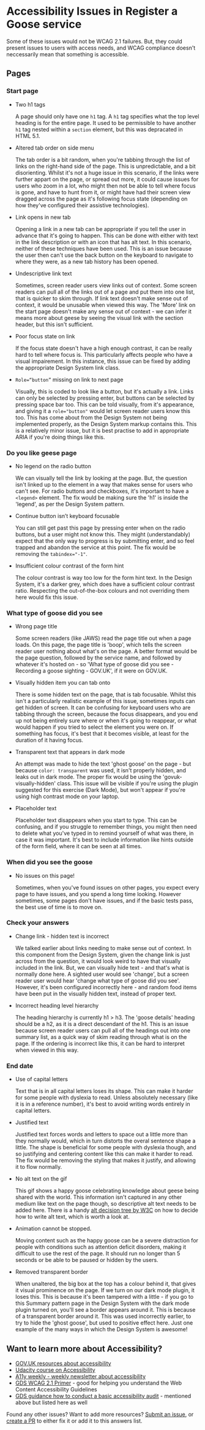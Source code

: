 # Accessibility Issues in Register a Goose service

Some of these issues would not be WCAG 2.1 failures. But, they could present issues to users with access needs, and WCAG compliance doesn't neccessarily mean that something is accessible.

## Pages
### Start page

- Two h1 tags

  A page should only have one `h1` tag. A `h1` tag specifies what the top level heading is for the entire page. It used to be permissible to have another `h1` tag nested within a `section` element, but this was depracated in HTML 5.1.

- Altered tab order on side menu

  The tab order is a bit random, when you're tabbing through the list of links on the right-hand side of the page. This is unpredictable, and a bit disorienting. Whilst it's not a huge issue in this scenario, if the links were further appart on the page, or spread out more, it could cause issues for users who zoom in a lot, who might then not be able to tell where focus is gone, and have to hunt from it, or might have had their screen view dragged across the page as it's following focus state (depending on how they've configured their assistive technologies).

- Link opens in new tab

  Opening a link in a new tab can be appropriate if you tell the user in advance that it's going to happen. This can be done with either with text in the link description or with an icon that has alt text. In this scenario, neither of these techniques have been used. This is an issue because the user then can't use the back button on the keyboard to navigate to where they were, as a new tab history has been opened.

- Undescriptive link text

  Sometimes, screen reader users view links out of context. Some screen readers can pull all of the links out of a page and put them into one list, that is quicker to skim through. If link text doesn't make sense out of context, it would be unusable when viewed this way. The 'More' link on the start page doesn't make any sense out of context - we can infer it means more about geese by seeing the visual link with the section header, but this isn't sufficient.

- Poor focus state on link

  If the focus state doesn't have a high enough contrast, it can be really hard to tell where focus is. This particularly affects people who have a visual impairement. In this instance, this issue can be fixed by adding the appropriate Design System link class.

- `Role=“button”` missing on link to next page

  Visually, this is coded to look like a button, but it's actually a link. Links can only be selected by pressing enter, but buttons can be selected by pressing space bar too. This can be told visually, from it's appearance, and giving it a `role="button"` would let screen reader users know this too. This has come about from the Design System not being implemented properly, as the Design System markup contains this. This is a relatively minor issue, but it is best practise to add in appropriate ARIA if you're doing things like this.

### Do you like geese page
- No legend on the radio button

  We can visually tell the link by looking at the page. But, the question isn't linked up to the element in a way that makes sense for users who can't see. For radio buttons and checkboxes, it's important to have a `<legend>` element. The fix would be making sure the 'h1' is inside the 'legend', as per the Design System pattern.

- Continue button isn’t keyboard focusable

  You can still get past this page by pressing enter when on the radio buttons, but a user might not know this. They might (understandably) expect that the only way to progress is by submitting enter, and so feel trapped and abandon the service at this point. The fix would be removing the `tabindex="-1"`.

- Insufficient colour contrast of the form hint

  The colour contrast is way too low for the form hint text. In the Design System, it's a darker grey, which does have a sufficient colour contrast ratio. Respecting the out-of-the-box colours and not overriding them here would fix this issue.

### What type of goose did you see
- Wrong page title

  Some screen readers (like JAWS) read the page title out when a page loads. On this page, the page title is 'boop', which tells the screen reader user nothing about what's on the page. A better format would be the page question, followed by the service name, and followed by whatever it's hosted on - so 'What type of goose did you see - Recording a goose sighting - GOV.UK', if it were on GOV.UK.

- Visually hidden item you can tab onto

  There is some hidden text on the page, that is tab focusable. Whilst this isn't a particularly realistic example of this issue, sometimes inputs can get hidden of screen. It can be confusing for keyboard users who are tabbing through the screen, because the focus disappears, and you end up not being entirely sure where or when it's going to reappear, or what would happen if you tried to select the element you were on. If something has focus, it's best that it becomes visible, at least for the duration of it having focus.

- Transparent text that appears in dark mode

  An attempt was made to hide the text 'ghost goose' on the page - but because `color: transparent` was used, it isn't properly hidden, and leaks out in dark mode. The proper fix would be using the 'govuk-visually-hidden' class. This issue will be visible if you're using the plugin suggested for this exercise (Dark Mode), but won't appear if you're using high contrast mode on your laptop.

- Placeholder text

  Placeholder text disappears when you start to type. This can be confusing, and if you struggle to remember things, you might then need to delete what you've typed in to remind yourself of what was there, in case it was important. It's best to include information like hints outside of the form field, where it can be seen at all times.

### When did you see the goose
- No issues on this page!

  Sometimes, when you've found issues on other pages, you expect every page to have issues, and you spend a long time looking. However sometimes, some pages don't have issues, and if the basic tests pass, the best use of time is to move on.

### Check your answers
- Change link - hidden text is incorrect

  We talked earlier about links needing to make sense out of context. In this component from the Design System, given the change link is just across from the question, it would look weird to have that visually included in the link. But, we can visually hide text - and that's what is normally done here. A sighted user would see 'change', but a screen reader user would hear 'change what type of goose did you see'. However, it's been configured incorrectly here - and random food items have been put in the visually hidden text, instead of proper text.

- Incorrect heading level hierarchy

  The heading hierarchy is currently h1 > h3. The 'goose details' heading should be a h2, as it is a direct descendant of the h1. This is an issue because screen reader users can pull all of the headings out into one summary list, as a quick way of skim reading through what is on the page. If the ordering is incorrect like this, it can be hard to interpret when viewed in this way.


### End date
- Use of capital letters

  Text that is in all capital letters loses its shape. This can make it harder for some people with dyslexia to read. Unless absolutely necessary (like it is in a reference number), it's best to avoid writing words entirely in capital letters.

- Justified text

  Justified text forces words and letters to space out a little more than they normally would, which in turn distorts the overal sentence shape a little. The shape is beneficial for some people with dyslexia though, and so justifying and centering content like this can make it harder to read. The fix would be removing the styling that makes it justify, and allowing it to flow normally.

- No alt text on the gif

  This gif shows a happy goose celebrating knowledge about geese being shared with the world. This information isn't captured in any other medium like text on the page though, so descriptive alt text needs to be added here. There is a handy [alt decision tree by W3C](https://www.w3.org/WAI/tutorials/images/decision-tree/) on how to decide how to write alt text, which is worth a look at.

- Animation cannot be stopped.

  Moving content such as the happy goose can be a severe distraction for people with conditions such as attention deficit disorders, making it difficult to use the rest of the page. It should run no longer than 5 seconds or be able to be paused or hidden by the users.

- Removed transparent border

  When unaltered, the big box at the top has a colour behind it, that gives it visual prominence on the page. If we turn on our dark mode plugin, it loses this. This is because it's been tampered with a little - if you go to this Summary pattern page in the Design System with the dark mode plugin turned on, you'll see a border appears around it. This is because of a transparent border around it. This was used incorrectly earlier, to try to hide the 'ghost goose', but used to positive effect here. Just one example of the many ways in which the Design System is awesome!


## Want to learn more about Accessibility?

- [GOV.UK resources about accessibility](https://www.gov.uk/service-manual/helping-people-to-use-your-service/making-your-service-accessible-an-introduction#further-reading)
- [Udacity course on Accessibility](https://www.udacity.com/course/web-accessibility--ud891)
- [A11y weekly - weekly newsletter about accessibility](https://a11yweekly.com/)
- [GDS WCAG 2.1 Primer](https://alphagov.github.io/wcag-primer/) - good for helping you understand the Web Content Accessibility Guidelines
- [GDS guidance how to conduct a basic accessibility audit](https://www.gov.uk/government/publications/doing-a-basic-accessibility-check-if-you-cant-do-a-detailed-one/doing-a-basic-accessibility-check-if-you-cant-do-a-detailed-one) - mentioned above but listed here as well

Found any other issues? Want to add more resources? [Submit an issue](https://github.com/ministryofjustice/recording-a-goose-sighting/issues), or [create a PR](https://github.com/ministryofjustice/recording-a-goose-sighting/pulls) to either fix it or add it to this answers list.
